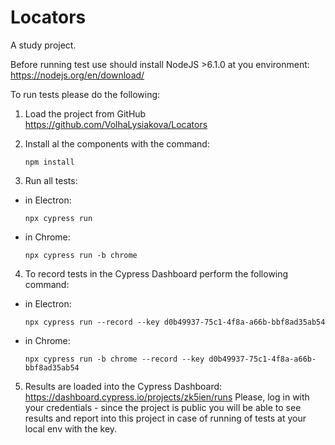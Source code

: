 # Locators
A study project.

Before running test use should install NodeJS >6.1.0 at you environment: https://nodejs.org/en/download/

To run tests please do the following:
1. Load the project from GitHub https://github.com/VolhaLysiakova/Locators
2. Install al the components with the command:
   
   ```
   npm install
   ```
3. Run all tests: 
  - in Electron:
    
    ```
    npx cypress run
    ```
  - in Chrome:
    
    ```
    npx cypress run -b chrome
    ```
4. To record tests in the Cypress Dashboard perform the following command: 
  - in Electron:
    
    ```
    npx cypress run --record --key d0b49937-75c1-4f8a-a66b-bbf8ad35ab54
    ```
  - in Chrome:
    
    ```
    npx cypress run -b chrome --record --key d0b49937-75c1-4f8a-a66b-bbf8ad35ab54
    ```
5. Results are loaded into the Cypress Dashboard:  
   https://dashboard.cypress.io/projects/zk5ien/runs
   Please, log in with your credentials - since the project is public you will be able to see results and report into this project in case of running of tests at your local env with the key.
